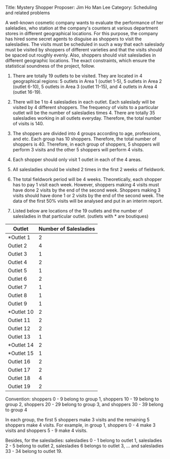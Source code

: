 Title:    Mystery Shopper
Proposer: Jim Ho Man Lee
Category: Scheduling and related problems

A well-known cosmetic company wants to evaluate the performance of her saleladies, who station at the company's counters at various department stores in different geographical locations. For this purpose, the company has hired some secret agents to disguise as shoppers to visit the salesladies. The visits must be scheduled in such a way that each saleslady must be visited by shoppers of different varieties and that the visits should be spaced out roughly evenly. Also, shoppers should visit salesladies in different geographic locations. The exact constraints, which ensure the statistical soundness of the project, follow.

1. There are totally 19 outlets to be visited. They are located in 4 geographical regions: 5 outlets in Area 1 (outlet 1-5), 5 outlets in Area 2 (outlet 6-10), 5 outlets in Area 3 (outlet 11-15), and 4 outlets in Area 4 (outlet 16-19).

2. There will be 1 to 4 salesladies in each outlet. Each saleslady will be visited by 4 different shoppers. The frequency of visits to a particular outlet will be the number of salesladies times 4. There are totally 35 salesladies working in all outlets everyday. Therefore, the total number of visits is 140.

3. The shoppers are divided into 4 groups according to age, professions, and etc. Each group has 10 shoppers. Therefore, the total number of shoppers is 40. Therefore, in each group of shoppers, 5 shoppers will perform 3 visits and the other 5 shoppers will perform 4 visits.

4. Each shopper should only visit 1 outlet in each of the 4 areas.

5. All salesladies should be visited 2 times in the first 2 weeks of fieldwork.

6. The total fieldwork period will be 4 weeks. Theoretically, each shopper has to pay 1 visit each week. However, shoppers making 4 visits must have done 2 visits by the end of the second week. Shoppers making 3 visits should have done 1 or 2 visits by the end of the second week. The data of the first 50% visits will be analysed and put in an interim report.

7. Listed below are locations of the 19 outlets and the number of salesladies in that particular outlet. (outlets with * are boutiques)

Outlet	| Number of Salesladies
--------|---------------------
*Outlet 1	| 2
Outlet 2	| 4
Outlet 3	| 1
Outlet 4	| 2
Outlet 5	| 1
Outlet 6	| 2
Outlet 7	| 1
Outlet 8	| 1
Outlet 9	| 1
*Outlet 10| 2
Outlet 11	| 2
Outlet 12	| 2
Outlet 13	| 1
*Outlet 14	| 2
*Outlet 15	| 1
Outlet 16	| 2
Outlet 17	| 2
Outlet 18	| 4
Outlet 19	| 2

Convention: shoppers 0 - 9 belong to group 1, shoppers 10 - 19 belong to group 2, shoppers 20 - 29 belong to group 3, and shoppers 30 - 39 belong to group 4

In each group, the first 5 shoppers make 3 visits and the remaining 5 shoppers make 4 visits. For example, in group 1, shoppers 0 - 4 make 3 visits and shoppers 5 - 9 make 4 visits.

Besides, for the salesladies: salesladies 0 - 1 belong to outlet 1, salesladies 2 - 5 belong to outlet 2, salesladies 6 belongs to outlet 3, ... and salesladies 33 - 34 belong to outlet 19.
